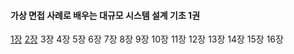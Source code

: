 #### 가상 면접 사례로 배우는 대규모 시스템 설계 기초 1권
[1장](https://github.com/shinhee-rebecca/bookshelf/blob/main/%EA%B0%80%EC%83%81%20%EB%A9%B4%EC%A0%91%20%EC%82%AC%EB%A1%80%EB%A1%9C%20%EB%B0%B0%EC%9A%B0%EB%8A%94%20%EB%8C%80%EA%B7%9C%EB%AA%A8%20%EC%8B%9C%EC%8A%A4%ED%85%9C%20%EC%84%A4%EA%B3%84%20%EA%B8%B0%EC%B4%88%201%EA%B6%8C/1%EC%9E%A5.md) [2장](https://github.com/shinhee-rebecca/bookshelf/blob/main/%EA%B0%80%EC%83%81%20%EB%A9%B4%EC%A0%91%20%EC%82%AC%EB%A1%80%EB%A1%9C%20%EB%B0%B0%EC%9A%B0%EB%8A%94%20%EB%8C%80%EA%B7%9C%EB%AA%A8%20%EC%8B%9C%EC%8A%A4%ED%85%9C%20%EC%84%A4%EA%B3%84%20%EA%B8%B0%EC%B4%88%201%EA%B6%8C/2%EC%9E%A5.md) 3장 4장 5장 6장 7장 8장 9장 10장
11장 12장 13장 14장 15장 16장
